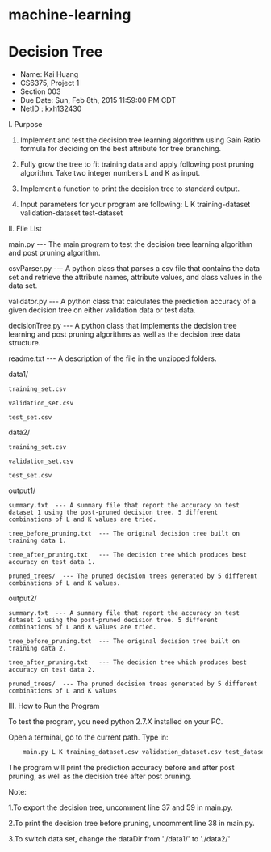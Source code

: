 # machine-learning
Decision Tree
========================

* Name: Kai Huang
* CS6375, Project 1
* Section 003
* Due Date: Sun, Feb 8th, 2015 11:59:00 PM CDT 
* NetID   : kxh132430

I. Purpose

1. Implement and test the decision tree learning algorithm using Gain Ratio formula for deciding on the best attribute for tree branching.

2. Fully grow the tree to fit training data and apply following post pruning algorithm. Take two integer numbers L and K as input.

3. Implement a function to print the decision tree to standard output.

4. Input parameters for your program are following:
       L K training-dataset validation-dataset test-dataset

II. File List

main.py --- The main program to test the decision tree learning algorithm and post pruning algorithm.

csvParser.py --- A python class that parses a csv file that contains the data set and retrieve the attribute names, attribute values, and class values in the data set.

validator.py --- A python class that calculates the prediction accuracy of a given decision tree on either validation data or test data.

decisionTree.py --- A python class that implements the decision tree learning and post pruning algorithms as well as the decision tree data structure.

readme.txt --- A description of the file in the unzipped folders.

data1/   
    
    training_set.csv
    
    validation_set.csv
    
    test_set.csv

data2/  
    
    training_set.csv
    
    validation_set.csv
    
    test_set.csv

output1/ 
    
    summary.txt  --- A summary file that report the accuracy on test dataset 1 using the post-pruned decision tree. 5 different combinations of L and K values are tried.
    
    tree_before_pruning.txt  --- The original decision tree built on training data 1.
    
    tree_after_pruning.txt   --- The decision tree which produces best accuracy on test data 1.
    
    pruned_trees/  --- The pruned decision trees generated by 5 different combinations of L and K values.

output2/ 
    
    summary.txt  --- A summary file that report the accuracy on test dataset 2 using the post-pruned decision tree. 5 different combinations of L and K values are tried.
    
    tree_before_pruning.txt  --- The original decision tree built on training data 2.
    
    tree_after_pruning.txt   --- The decision tree which produces best accuracy on test data 2.
    
    pruned_trees/  --- The pruned decision trees generated by 5 different combinations of L and K values

III. How to Run the Program

To test the program, you need python 2.7.X installed on your PC.

Open a terminal, go to the current path. Type in:
```python
    main.py L K training_dataset.csv validation_dataset.csv test_dataset.csv
```
The program will print the prediction accuracy before and after post pruning, as well as the decision tree after post pruning.

Note: 

1.To export the decision tree, uncomment line 37 and 59 in main.py.

2.To print the decision tree before pruning, uncomment line 38 in main.py.

3.To switch data set, change the dataDir from './data1/' to './data2/'
